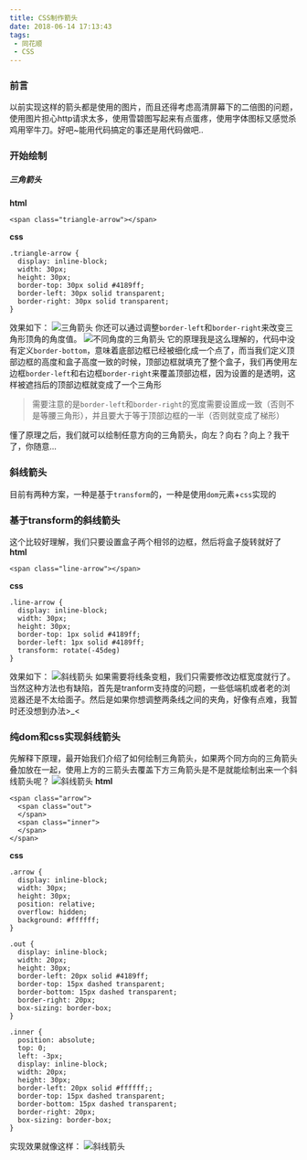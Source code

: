 ```yaml
---
title: CSS制作箭头
date: 2018-06-14 17:13:43
tags:
 - 同花顺
 - CSS
---
```


### 前言
以前实现这样的箭头都是使用的图片，而且还得考虑高清屏幕下的二倍图的问题，使用图片担心http请求太多，使用雪碧图写起来有点蛋疼，使用字体图标又感觉杀鸡用宰牛刀。好吧~能用代码搞定的事还是用代码做吧..

### 开始绘制
##### 三角箭头

**html**
```
<span class="triangle-arrow"></span>
```
**css**
```
.triangle-arrow {
  display: inline-block;
  width: 30px;
  height: 30px;
  border-top: 30px solid #4189ff;
  border-left: 30px solid transparent;
  border-right: 30px solid transparent;
}
```
效果如下：
![三角箭头](https://file.lantingshucheng.com/1528968041595.png)
你还可以通过调整`border-left`和`border-right`来改变三角形顶角的角度值。
![不同角度的三角箭头](https://file.lantingshucheng.com/1528968174691.png)
它的原理我是这么理解的，代码中没有定义`border-bottom`，意味着底部边框已经被细化成一个点了，而当我们定义顶部边框的高度和盒子高度一致的时候，顶部边框就填充了整个盒子，我们再使用左边框`border-left`和右边框`border-right`来覆盖顶部边框，因为设置的是透明，这样被遮挡后的顶部边框就变成了一个三角形
> 需要注意的是`border-left`和`border-right`的宽度需要设置成一致（否则不是等腰三角形），并且要大于等于顶部边框的一半（否则就变成了梯形）

懂了原理之后，我们就可以绘制任意方向的三角箭头，向左？向右？向上？我干了，你随意...

### 斜线箭头
目前有两种方案，一种是基于`transform`的，一种是使用`dom`元素+`css`实现的
### 基于transform的斜线箭头
这个比较好理解，我们只要设置盒子两个相邻的边框，然后将盒子旋转就好了
**html**
```
<span class="line-arrow"></span>
```
**css**
```
.line-arrow {
  display: inline-block;
  width: 30px;
  height: 30px;
  border-top: 1px solid #4189ff;
  border-left: 1px solid #4189ff;
  transform: rotate(-45deg)
}
```
效果如下：
![斜线箭头](https://file.lantingshucheng.com/1528969782408.png)
如果需要将线条变粗，我们只需要修改边框宽度就行了。
当然这种方法也有缺陷，首先是tranform支持度的问题，一些低端机或者老的浏览器还是不太给面子。然后是如果你想调整两条线之间的夹角，好像有点难，我暂时还没想到办法>_<

### 纯dom和css实现斜线箭头
先解释下原理，最开始我们介绍了如何绘制三角箭头，如果两个同方向的三角箭头叠加放在一起，使用上方的三箭头去覆盖下方三角箭头是不是就能绘制出来一个斜线箭头呢？
![斜线箭头](https://file.lantingshucheng.com/1528970382472.png)
**html**
```
<span class="arrow">
  <span class="out">
  </span>
  <span class="inner">
  </span>
</span>
```
**css**
```
.arrow {
  display: inline-block;
  width: 30px;
  height: 30px;
  position: relative;
  overflow: hidden;
  background: #ffffff;
}

.out {
  display: inline-block;
  width: 20px;
  height: 30px;
  border-left: 20px solid #4189ff;
  border-top: 15px dashed transparent;
  border-bottom: 15px dashed transparent;
  border-right: 20px;
  box-sizing: border-box;
}

.inner {
  position: absolute;
  top: 0;
  left: -3px;
  display: inline-block;
  width: 20px;
  height: 30px;
  border-left: 20px solid #ffffff;;
  border-top: 15px dashed transparent;
  border-bottom: 15px dashed transparent;
  border-right: 20px;
  box-sizing: border-box;
}
```
实现效果就像这样：
![斜线箭头](https://file.lantingshucheng.com/1528978826411.png)
